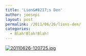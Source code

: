 ```yaml
---
title: 'Lion&#8217;s Den'
author: joesepi
layout: post
permalink: /2011/06/26/lions-den/
categories:
  - Blah!Blah!Blah!
---
```

[<img src="http://www.joesepi.com/blog/wp-content/uploads/2011/06/20110626-120725.jpg" alt="20110626-120725.jpg" class="alignnone size-full" />][1]

 [1]: http://www.joesepi.com/blog/wp-content/uploads/2011/06/20110626-120725.jpg